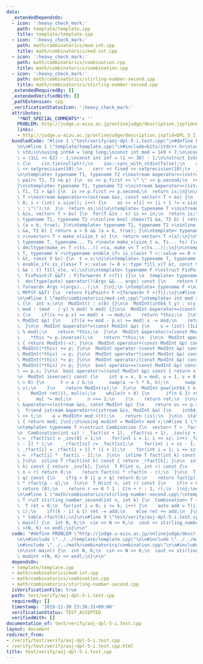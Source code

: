 ```yaml
---
data:
  _extendedDependsOn:
  - icon: ':heavy_check_mark:'
    path: template/template.cpp
    title: template/template.cpp
  - icon: ':heavy_check_mark:'
    path: math/combinatorics/mod-int.cpp
    title: math/combinatorics/mod-int.cpp
  - icon: ':heavy_check_mark:'
    path: math/combinatorics/combination.cpp
    title: math/combinatorics/combination.cpp
  - icon: ':heavy_check_mark:'
    path: math/combinatorics/stirling-number-second.cpp
    title: math/combinatorics/stirling-number-second.cpp
  _extendedRequiredBy: []
  _extendedVerifiedWith: []
  _pathExtension: cpp
  _verificationStatusIcon: ':heavy_check_mark:'
  attributes:
    '*NOT_SPECIAL_COMMENTS*': ''
    PROBLEM: http://judge.u-aizu.ac.jp/onlinejudge/description.jsp?id=DPL_5_I
    links:
    - http://judge.u-aizu.ac.jp/onlinejudge/description.jsp?id=DPL_5_I
  bundledCode: "#line 1 \"test/verify/aoj-dpl-5-i.test.cpp\"\n#define PROBLEM \"http://judge.u-aizu.ac.jp/onlinejudge/description.jsp?id=DPL_5_I\"\
    \n\n#line 1 \"template/template.cpp\"\n#include<bits/stdc++.h>\n\nusing namespace\
    \ std;\n\nusing int64 = long long;\nconst int mod = 1e9 + 7;\n\nconst int64 infll\
    \ = (1LL << 62) - 1;\nconst int inf = (1 << 30) - 1;\n\nstruct IoSetup {\n  IoSetup()\
    \ {\n    cin.tie(nullptr);\n    ios::sync_with_stdio(false);\n    cout << fixed\
    \ << setprecision(10);\n    cerr << fixed << setprecision(10);\n  }\n} iosetup;\n\
    \n\ntemplate< typename T1, typename T2 >\nostream &operator<<(ostream &os, const\
    \ pair< T1, T2 >& p) {\n  os << p.first << \" \" << p.second;\n  return os;\n\
    }\n\ntemplate< typename T1, typename T2 >\nistream &operator>>(istream &is, pair<\
    \ T1, T2 > &p) {\n  is >> p.first >> p.second;\n  return is;\n}\n\ntemplate< typename\
    \ T >\nostream &operator<<(ostream &os, const vector< T > &v) {\n  for(int i =\
    \ 0; i < (int) v.size(); i++) {\n    os << v[i] << (i + 1 != v.size() ? \" \"\
    \ : \"\");\n  }\n  return os;\n}\n\ntemplate< typename T >\nistream &operator>>(istream\
    \ &is, vector< T > &v) {\n  for(T &in : v) is >> in;\n  return is;\n}\n\ntemplate<\
    \ typename T1, typename T2 >\ninline bool chmax(T1 &a, T2 b) { return a < b &&\
    \ (a = b, true); }\n\ntemplate< typename T1, typename T2 >\ninline bool chmin(T1\
    \ &a, T2 b) { return a > b && (a = b, true); }\n\ntemplate< typename T = int64\
    \ >\nvector< T > make_v(size_t a) {\n  return vector< T >(a);\n}\n\ntemplate<\
    \ typename T, typename... Ts >\nauto make_v(size_t a, Ts... ts) {\n  return vector<\
    \ decltype(make_v< T >(ts...)) >(a, make_v< T >(ts...));\n}\n\ntemplate< typename\
    \ T, typename V >\ntypename enable_if< is_class< T >::value == 0 >::type fill_v(T\
    \ &t, const V &v) {\n  t = v;\n}\n\ntemplate< typename T, typename V >\ntypename\
    \ enable_if< is_class< T >::value != 0 >::type fill_v(T &t, const V &v) {\n  for(auto\
    \ &e : t) fill_v(e, v);\n}\n\ntemplate< typename F >\nstruct FixPoint : F {\n\
    \  FixPoint(F &&f) : F(forward< F >(f)) {}\n \n  template< typename... Args >\n\
    \  decltype(auto) operator()(Args &&... args) const {\n    return F::operator()(*this,\
    \ forward< Args >(args)...);\n  }\n};\n \ntemplate< typename F >\ninline decltype(auto)\
    \ MFP(F &&f) {\n  return FixPoint< F >{forward< F >(f)};\n}\n#line 4 \"test/verify/aoj-dpl-5-i.test.cpp\"\
    \n\n#line 1 \"math/combinatorics/mod-int.cpp\"\ntemplate< int mod >\nstruct ModInt\
    \ {\n  int x;\n\n  ModInt() : x(0) {}\n\n  ModInt(int64_t y) : x(y >= 0 ? y %\
    \ mod : (mod - (-y) % mod) % mod) {}\n\n  ModInt &operator+=(const ModInt &p)\
    \ {\n    if((x += p.x) >= mod) x -= mod;\n    return *this;\n  }\n\n  ModInt &operator-=(const\
    \ ModInt &p) {\n    if((x += mod - p.x) >= mod) x -= mod;\n    return *this;\n\
    \  }\n\n  ModInt &operator*=(const ModInt &p) {\n    x = (int) (1LL * x * p.x\
    \ % mod);\n    return *this;\n  }\n\n  ModInt &operator/=(const ModInt &p) {\n\
    \    *this *= p.inverse();\n    return *this;\n  }\n\n  ModInt operator-() const\
    \ { return ModInt(-x); }\n\n  ModInt operator+(const ModInt &p) const { return\
    \ ModInt(*this) += p; }\n\n  ModInt operator-(const ModInt &p) const { return\
    \ ModInt(*this) -= p; }\n\n  ModInt operator*(const ModInt &p) const { return\
    \ ModInt(*this) *= p; }\n\n  ModInt operator/(const ModInt &p) const { return\
    \ ModInt(*this) /= p; }\n\n  bool operator==(const ModInt &p) const { return x\
    \ == p.x; }\n\n  bool operator!=(const ModInt &p) const { return x != p.x; }\n\
    \n  ModInt inverse() const {\n    int a = x, b = mod, u = 1, v = 0, t;\n    while(b\
    \ > 0) {\n      t = a / b;\n      swap(a -= t * b, b);\n      swap(u -= t * v,\
    \ v);\n    }\n    return ModInt(u);\n  }\n\n  ModInt pow(int64_t n) const {\n\
    \    ModInt ret(1), mul(x);\n    while(n > 0) {\n      if(n & 1) ret *= mul;\n\
    \      mul *= mul;\n      n >>= 1;\n    }\n    return ret;\n  }\n\n  friend ostream\
    \ &operator<<(ostream &os, const ModInt &p) {\n    return os << p.x;\n  }\n\n\
    \  friend istream &operator>>(istream &is, ModInt &a) {\n    int64_t t;\n    is\
    \ >> t;\n    a = ModInt< mod >(t);\n    return (is);\n  }\n\n  static int get_mod()\
    \ { return mod; }\n};\n\nusing modint = ModInt< mod >;\n#line 1 \"math/combinatorics/combination.cpp\"\
    \ntemplate< typename T >\nstruct Combination {\n  vector< T > _fact, _rfact, _inv;\n\
    \n  Combination(int sz) : _fact(sz + 1), _rfact(sz + 1), _inv(sz + 1) {\n    _fact[0]\
    \ = _rfact[sz] = _inv[0] = 1;\n    for(int i = 1; i <= sz; i++) _fact[i] = _fact[i\
    \ - 1] * i;\n    _rfact[sz] /= _fact[sz];\n    for(int i = sz - 1; i >= 0; i--)\
    \ _rfact[i] = _rfact[i + 1] * (i + 1);\n    for(int i = 1; i <= sz; i++) _inv[i]\
    \ = _rfact[i] * _fact[i - 1];\n  }\n\n  inline T fact(int k) const { return _fact[k];\
    \ }\n\n  inline T rfact(int k) const { return _rfact[k]; }\n\n  inline T inv(int\
    \ k) const { return _inv[k]; }\n\n  T P(int n, int r) const {\n    if(r < 0 ||\
    \ n < r) return 0;\n    return fact(n) * rfact(n - r);\n  }\n\n  T C(int p, int\
    \ q) const {\n    if(q < 0 || p < q) return 0;\n    return fact(p) * rfact(q)\
    \ * rfact(p - q);\n  }\n\n  T H(int n, int r) const {\n    if(n < 0 || r < 0)\
    \ return (0);\n    return r == 0 ? 1 : C(n + r - 1, r);\n  }\n};\n#line 7 \"test/verify/aoj-dpl-5-i.test.cpp\"\
    \n\n#line 1 \"math/combinatorics/stirling-number-second.cpp\"\ntemplate< typename\
    \ T >\nT stirling_number_second(int n, int k) {\n  Combination< T > table(k);\n\
    \  T ret = 0;\n  for(int i = 0; i <= k; i++) {\n    auto add = T(i).pow(n) * table.C(k,\
    \ i);\n    if((k - i) & 1) ret -= add;\n    else ret += add;\n  }\n  return ret\
    \ * table.rfact(k);\n}\n\n#line 9 \"test/verify/aoj-dpl-5-i.test.cpp\"\n\nint\
    \ main() {\n  int N, K;\n  cin >> N >> K;\n  cout << stirling_number_second< modint\
    \ >(N, K) << endl;\n}\n\n"
  code: "#define PROBLEM \"http://judge.u-aizu.ac.jp/onlinejudge/description.jsp?id=DPL_5_I\"\
    \n\n#include \"../../template/template.cpp\"\n\n#include \"../../math/combinatorics/mod-int.cpp\"\
    \n#include \"../../math/combinatorics/combination.cpp\"\n\n#include \"../../math/combinatorics/stirling-number-second.cpp\"\
    \n\nint main() {\n  int N, K;\n  cin >> N >> K;\n  cout << stirling_number_second<\
    \ modint >(N, K) << endl;\n}\n\n"
  dependsOn:
  - template/template.cpp
  - math/combinatorics/mod-int.cpp
  - math/combinatorics/combination.cpp
  - math/combinatorics/stirling-number-second.cpp
  isVerificationFile: true
  path: test/verify/aoj-dpl-5-i.test.cpp
  requiredBy: []
  timestamp: '2019-11-30 23:36:31+09:00'
  verificationStatus: TEST_ACCEPTED
  verifiedWith: []
documentation_of: test/verify/aoj-dpl-5-i.test.cpp
layout: document
redirect_from:
- /verify/test/verify/aoj-dpl-5-i.test.cpp
- /verify/test/verify/aoj-dpl-5-i.test.cpp.html
title: test/verify/aoj-dpl-5-i.test.cpp
---
```

